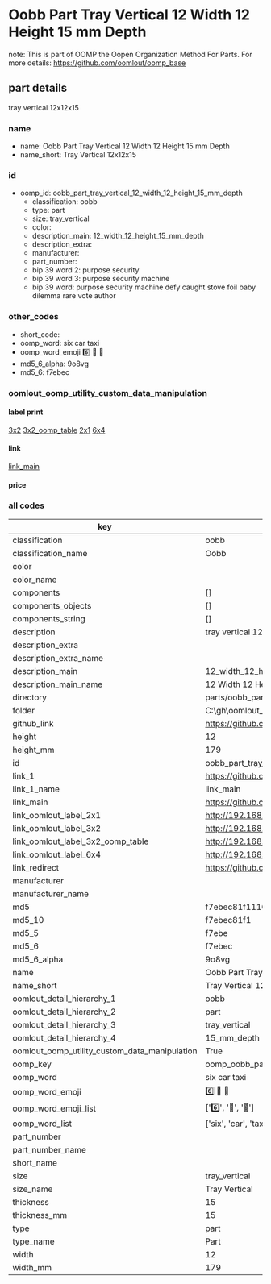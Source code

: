 # Oobb Part Tray Vertical 12 Width 12 Height 15 mm Depth  

note: This is part of OOMP the Oopen Organization Method For Parts. For more details: https://github.com/oomlout/oomp_base

##  part details
  



tray vertical 12x12x15



### name
* name: Oobb Part Tray Vertical 12 Width 12 Height 15 mm Depth
* name_short: Tray Vertical 12x12x15 
### id
* oomp_id: oobb_part_tray_vertical_12_width_12_height_15_mm_depth
  * classification: oobb
  * type: part
  * size: tray_vertical
  * color: 
  * description_main: 12_width_12_height_15_mm_depth
  * description_extra: 
  * manufacturer: 
  * part_number: 
  * bip 39 word 2: purpose security
  * bip 39 word 3: purpose security machine
  * bip 39 word: purpose security machine defy caught stove foil baby dilemma rare vote author

### other_codes
* short_code: 
* oomp_word: six car taxi
* oomp_word_emoji :six: :car: :taxi:
* md5_6_alpha: 9o8vg
* md5_6: f7ebec






### oomlout_oomp_utility_custom_data_manipulation
#### label print
[3x2](http://192.168.1.245:1112/?label=oomp%209o8vg)
[3x2_oomp_table](http://192.168.1.108:1112/?label=oomp%209o8vg)
[2x1](http://192.168.1.242:1112/?label=oomp%209o8vg)
[6x4](http://192.168.1.55:1112/?label=oomp%209o8vg)    

#### link

[link_main](https://github.com/oomlout/oomlout_oobb_version_4_generated_parts/tree/main/navigation_oomp/oobb/part/tray_vertical/12_width_12_height_15_mm_depth/part)                              

#### price







### all codes 
| key | value |  
| --- | --- |  
| classification | oobb |  
| classification_name | Oobb |  
| color |  |  
| color_name |  |  
| components | [] |  
| components_objects | [] |  
| components_string | [] |  
| description | tray vertical 12x12x15 |  
| description_extra |  |  
| description_extra_name |  |  
| description_main | 12_width_12_height_15_mm_depth |  
| description_main_name | 12 Width 12 Height 15 mm Depth |  
| directory | parts/oobb_part_tray_vertical_12_width_12_height_15_mm_depth |  
| folder | C:\gh\oomlout_oobb_version_4_generated_parts\parts\oobb_part_tray_vertical_12_width_12_height_15_mm_depth |  
| github_link | https://github.com/oomlout/oomlout_oomp_part_src/tree/main/parts/oobb_part_tray_vertical_12_width_12_height_15_mm_depth |  
| height | 12 |  
| height_mm | 179 |  
| id | oobb_part_tray_vertical_12_width_12_height_15_mm_depth |  
| link_1 | https://github.com/oomlout/oomlout_oobb_version_4_generated_parts/tree/main/navigation_oomp/oobb/part/tray_vertical/12_width_12_height_15_mm_depth/part |  
| link_1_name | link_main |  
| link_main | https://github.com/oomlout/oomlout_oobb_version_4_generated_parts/tree/main/navigation_oomp/oobb/part/tray_vertical/12_width_12_height_15_mm_depth/part |  
| link_oomlout_label_2x1 | http://192.168.1.242:1112/?label=oomp%209o8vg |  
| link_oomlout_label_3x2 | http://192.168.1.245:1112/?label=oomp%209o8vg |  
| link_oomlout_label_3x2_oomp_table | http://192.168.1.108:1112/?label=oomp%209o8vg |  
| link_oomlout_label_6x4 | http://192.168.1.55:1112/?label=oomp%209o8vg |  
| link_redirect | https://github.com/oomlout/oomlout_oobb_version_4_generated_parts/tree/main/parts/oobb_tray_vertical_12_12_15 |  
| manufacturer |  |  
| manufacturer_name |  |  
| md5 | f7ebec81f1110b4f5a92339b0b30b573 |  
| md5_10 | f7ebec81f1 |  
| md5_5 | f7ebe |  
| md5_6 | f7ebec |  
| md5_6_alpha | 9o8vg |  
| name | Oobb Part Tray Vertical 12 Width 12 Height 15 mm Depth |  
| name_short | Tray Vertical 12x12x15  |  
| oomlout_detail_hierarchy_1 | oobb |  
| oomlout_detail_hierarchy_2 | part |  
| oomlout_detail_hierarchy_3 | tray_vertical |  
| oomlout_detail_hierarchy_4 | 15_mm_depth |  
| oomlout_oomp_utility_custom_data_manipulation | True |  
| oomp_key | oomp_oobb_part_tray_vertical_12_width_12_height_15_mm_depth |  
| oomp_word | six car taxi |  
| oomp_word_emoji | :six: :car: :taxi: |  
| oomp_word_emoji_list | [':six:', ':car:', ':taxi:'] |  
| oomp_word_list | ['six', 'car', 'taxi'] |  
| part_number |  |  
| part_number_name |  |  
| short_name |  |  
| size | tray_vertical |  
| size_name | Tray Vertical |  
| thickness | 15 |  
| thickness_mm | 15 |  
| type | part |  
| type_name | Part |  
| width | 12 |  
| width_mm | 179 |  
